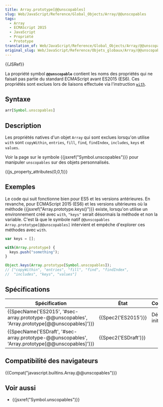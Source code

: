 ```yaml
---
title: Array.prototype[@@unscopables]
slug: Web/JavaScript/Reference/Global_Objects/Array/@@unscopables
tags:
  - Array
  - ECMAScript 2015
  - JavaScript
  - Propriété
  - Prototype
translation_of: Web/JavaScript/Reference/Global_Objects/Array/@@unscopables
original_slug: Web/JavaScript/Reference/Objets_globaux/Array/@@unscopables
---
```

{{JSRef}}

La propriété symbol **`@@unscopable`** contient les noms des propriétés qui ne faisait pas partie du standard ECMAScript avant ES2015 (ES6). Ces propriétés sont exclues lors de liaisons effectuée via l'instruction [`with`](/fr/docs/Web/JavaScript/Reference/Instructions/with).

## Syntaxe

```js
arr[Symbol.unscopables]
```

## Description

Les propriétés natives d'un objet `Array` qui sont exclues lorsqu'on utilise `with` sont `copyWithin`, `entries`, `fill`, `find`, `findIndex`, `includes`, `keys` et `values`.

Voir la page sur le symbole {{jsxref("Symbol.unscopables")}} pour manipuler `unscopables` sur des objets personnalisés.

{{js_property_attributes(0,0,1)}}

## Exemples

Le code qui suit fonctionne bien pour ES5 et les versions antérieures. En revanche, pour ECMAScript 2015 (ES6) et les versions ultérieures où la méthode  {{jsxref("Array.prototype.keys()")}} existe, lorsqu'on utilise un environnement créé avec `with`, `"keys"` serait désormais la méthode et non la variable. C'est là que le symbole natif `@@unscopables` `Array.prototype[@@unscopables]` intervient et empêche d'explorer ces méthodes avec `with`.

```js
var keys = [];

with(Array.prototype) {
  keys.push("something");
}

Object.keys(Array.prototype[Symbol.unscopables]);
// ["copyWithin", "entries", "fill", "find", "findIndex",
//  "includes", "keys", "values"]
```

## Spécifications

| Spécification                                                                                                                    | État                         | Commentaires         |
| -------------------------------------------------------------------------------------------------------------------------------- | ---------------------------- | -------------------- |
| {{SpecName('ES2015', '#sec-array.prototype-@@unscopables', 'Array.prototype[@@unscopables]')}}     | {{Spec2('ES2015')}}     | Définition initiale. |
| {{SpecName('ESDraft', '#sec-array.prototype-@@unscopables', 'Array.prototype[@@unscopables]')}} | {{Spec2('ESDraft')}} |                      |

## Compatibilité des navigateurs

{{Compat("javascript.builtins.Array.@@unscopables")}}

## Voir aussi

- {{jsxref("Symbol.unscopables")}}
